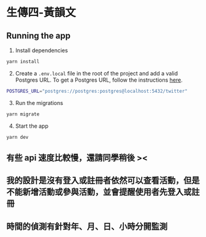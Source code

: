 # 生傳四-黃韻文

## Running the app

1. Install dependencies

```bash
yarn install
```

2. Create a `.env.local` file in the root of the project and add a valid Postgres URL. To get a Postgres URL, follow the instructions [here](https://ric2k1.notion.site/Free-postgresql-tutorial-f99605d5c5104acc99b9edf9ab649199?pvs=4).

```bash
POSTGRES_URL="postgres://postgres:postgres@localhost:5432/twitter"
```

3. Run the migrations

```bash
yarn migrate
```

4. Start the app

```bash
yarn dev
```

## 有些 api 速度比較慢，還請同學稍後 ><
## 我的設計是沒有登入或註冊者依然可以查看活動，但是不能新增活動或參與活動，並會提醒使用者先登入或註冊
## 時間的偵測有針對年、月、日、小時分開監測